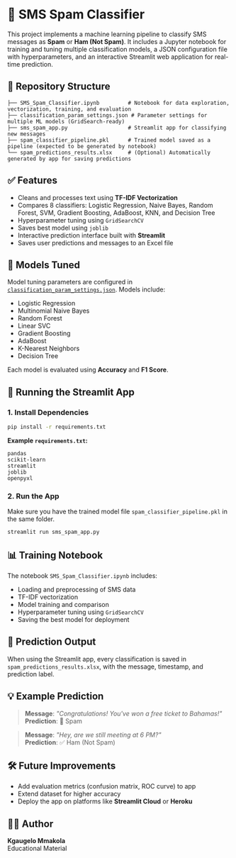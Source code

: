 
# 📨 SMS Spam Classifier

This project implements a machine learning pipeline to classify SMS messages as **Spam** or **Ham (Not Spam)**. It includes a Jupyter notebook for training and tuning multiple classification models, a JSON configuration file with hyperparameters, and an interactive Streamlit web application for real-time prediction.

## 📁 Repository Structure

```
├── SMS_Spam_Classifier.ipynb         # Notebook for data exploration, vectorization, training, and evaluation
├── classification_param_settings.json # Parameter settings for multiple ML models (GridSearch-ready)
├── sms_spam_app.py                   # Streamlit app for classifying new messages
├── spam_classifier_pipeline.pkl      # Trained model saved as a pipeline (expected to be generated by notebook)
└── spam_predictions_results.xlsx     # (Optional) Automatically generated by app for saving predictions
```

## ✅ Features

- Cleans and processes text using **TF-IDF Vectorization**
- Compares 8 classifiers: Logistic Regression, Naive Bayes, Random Forest, SVM, Gradient Boosting, AdaBoost, KNN, and Decision Tree
- Hyperparameter tuning using `GridSearchCV`
- Saves best model using `joblib`
- Interactive prediction interface built with **Streamlit**
- Saves user predictions and messages to an Excel file

## 🧪 Models Tuned

Model tuning parameters are configured in [`classification_param_settings.json`](classification_param_settings.json). Models include:

- Logistic Regression
- Multinomial Naive Bayes
- Random Forest
- Linear SVC
- Gradient Boosting
- AdaBoost
- K-Nearest Neighbors
- Decision Tree

Each model is evaluated using **Accuracy** and **F1 Score**.

## 🚀 Running the Streamlit App

### 1. Install Dependencies

```bash
pip install -r requirements.txt
```

**Example `requirements.txt`:**

```text
pandas
scikit-learn
streamlit
joblib
openpyxl
```

### 2. Run the App

Make sure you have the trained model file `spam_classifier_pipeline.pkl` in the same folder.

```bash
streamlit run sms_spam_app.py
```

## 📊 Training Notebook

The notebook `SMS_Spam_Classifier.ipynb` includes:

- Loading and preprocessing of SMS data
- TF-IDF vectorization
- Model training and comparison
- Hyperparameter tuning using `GridSearchCV`
- Saving the best model for deployment

## 📂 Prediction Output

When using the Streamlit app, every classification is saved in `spam_predictions_results.xlsx`, with the message, timestamp, and prediction label.

## 💡 Example Prediction

> **Message**: *"Congratulations! You've won a free ticket to Bahamas!"*  
> **Prediction**: 📢 Spam

> **Message**: *"Hey, are we still meeting at 6 PM?"*  
> **Prediction**: ✅ Ham (Not Spam)

## 🛠️ Future Improvements

- Add evaluation metrics (confusion matrix, ROC curve) to app
- Extend dataset for higher accuracy
- Deploy the app on platforms like **Streamlit Cloud** or **Heroku**

## 👨‍🏫 Author

**Kgaugelo Mmakola**  
Educational Material 
